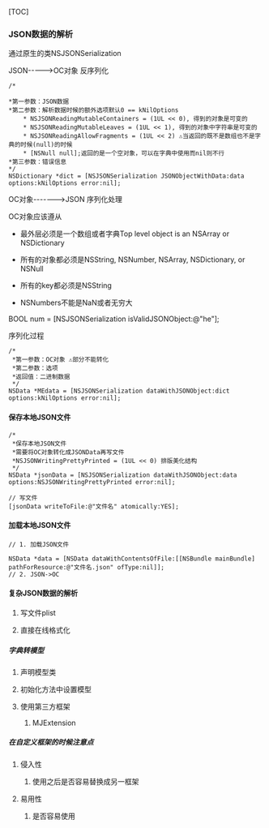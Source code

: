 [TOC]

### JSON数据的解析 

通过原生的类NSJSONSerialization 

JSON----->OC对象 反序列化

```objc 
/* 

*第一参数：JSON数据 
*第二参数：解析数据时候的额外选项默认0 == kNilOptions 
	* NSJSONReadingMutableContainers = (1UL << 0), 得到的对象是可变的 
	* NSJSONReadingMutableLeaves = (1UL << 1), 得到的对象中字符串是可变的 
	* NSJSONReadingAllowFragments = (1UL << 2) ⚠️当返回的既不是数组也不是字典的时候(null)的时候 
	* [NSNull null];返回的是一个空对象，可以在字典中使用而nil则不行 
*第三参数：错误信息 
*/ 
NSDictionary *dict = [NSJSONSerialization JSONObjectWithData:data options:kNilOptions error:nil]; 
```

OC对象------->JSON  序列化处理

OC对象应该遵从 

- 最外层必须是一个数组或者字典Top level object is an NSArray or NSDictionary 

- 所有的对象都必须是NSString, NSNumber, NSArray, NSDictionary, or NSNull 

- 所有的key都必须是NSString 

- NSNumbers不能是NaN或者无穷大 

BOOL num = [NSJSONSerialization isValidJSONObject:@"he"];  

序列化过程 

```objc 
/* 
 *第一参数：OC对象 ⚠️部分不能转化 
 *第二参数：选项 
 *返回值：二进制数据 
 */ 
NSData *MEdata = [NSJSONSerialization dataWithJSONObject:dict options:kNilOptions error:nil];  
```

#### 保存本地JSON文件 

```objc 
/* 
 *保存本地JSON文件 
 *需要将OC对象转化成JSONData再写文件 
 *NSJSONWritingPrettyPrinted = (1UL << 0) 排版美化结构 
 */ 
NSData *jsonData = [NSJSONSerialization dataWithJSONObject:data options:NSJSONWritingPrettyPrinted error:nil]; 

// 写文件 
[jsonData writeToFile:@"文件名" atomically:YES]; 
```

#### 加载本地JSON文件 

```objc 
// 1. 加载JSON文件 

NSData *data = [NSData dataWithContentsOfFile:[[NSBundle mainBundle] pathForResource:@"文件名.json" ofType:nil]]; 
// 2. JSON->OC
```

#### 复杂JSON数据的解析 

1. 写文件plist 

2. 直接在线格式化 

##### 字典转模型 

1. 声明模型类 

2. 初始化方法中设置模型 

3. 使用第三方框架 
   1. MJExtension 

##### 在自定义框架的时候注意点 

1. 侵入性 
   1. 使用之后是否容易替换成另一框架 

2. 易用性 
   1. 是否容易使用 